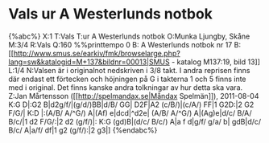 # Vals ur A Westerlunds notbok

{%abc%}
X:1
T:Vals
T:ur A Westerlunds notbok
O:Munka Ljungby, Skåne
M:3/4
R:Vals
Q:160
%%printtempo 0
B: A Westerlunds notbok nr 17
B: [[http://www.smus.se/earkiv/fmk/browselarge.php?lang=sw&katalogid=M+137&bildnr=00013|SMUS - katalog M137:19, bild 13]]
L:1/4
N:Valsen är i originalnot nedskriven i 3/8 takt. I andra reprisen finns där endast ett förtecken och höjningen på G i takterna 1 och 5 finns inte med i original. Det finns kanske andra tolkningar av hur detta ska vara.
Z:Jan Mårtensson ([[http://spelmandax.se|Måndax Spelmän]]), 2011-08-04
K:G
D|:G2 B|d2g/f/|(g/d/)BB|d/B/ GG|
D2F|A2 (c/B/)|(c/A/) FF|1 G2D:|2 G2 F/G/|
K:D
|:(A/B/ A/^G/) A|(Af) e|dcd|^d2e|
(A/B/ A/^G/) A|(Ag)e|d/c/ B/A/ B/c/|1 d2 F/G/:|2 d2 (g/f/)|:
K:G
(gd)B|(d/c/ B/c/) A|a f d|g/f/ g/a/ b|
gdB|d/c/ B/c/ A|a/f/ df|1 g2 (g/f/):|2 g3|]
{%endabc%}

